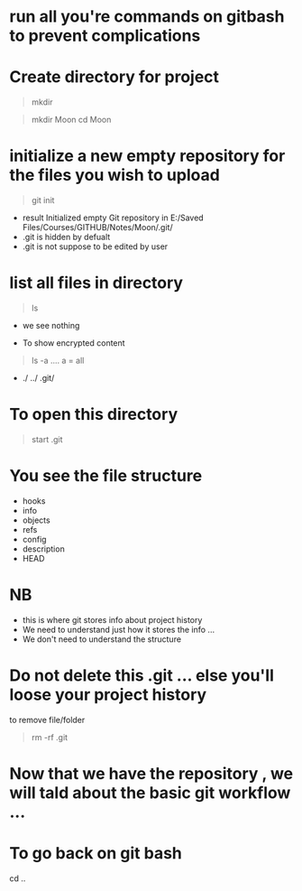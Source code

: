# run all you're commands on gitbash to prevent complications 

# Create directory for project
> mkdir <foldername>

> mkdir Moon
> cd Moon

# initialize a new empty repository for the files you  wish to upload 
> git init
- result
Initialized empty Git repository in E:/Saved Files/Courses/GITHUB/Notes/Moon/.git/
- .git is hidden by defualt 
- .git is not suppose to be edited by user

# list all files in directory 
> ls
- we see nothing 

- To show encrypted content
> ls -a              .... a = all 
- ./  ../  .git/

# To open this directory 
> start .git

# You see the file structure 
- hooks
- info
- objects
- refs 
- config
- description
- HEAD

# NB 
- this is where git stores info about project history 
- We need to understand just how it stores the info ... 
- We don't need to understand the structure 


# Do not delete this .git ... else you'll loose your project history

to remove file/folder
>rm -rf .git



# Now that we have the repository ,  we will tald about the basic git workflow ...




# To go back on git bash 

cd .. 